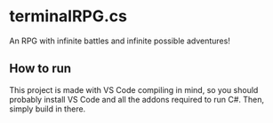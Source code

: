 # terminalRPG.cs
An RPG with infinite battles and infinite possible adventures!

## How to run
This project is made with VS Code compiling in mind, so you should probably install VS Code and all the addons required to run C#. Then, simply build in there.
